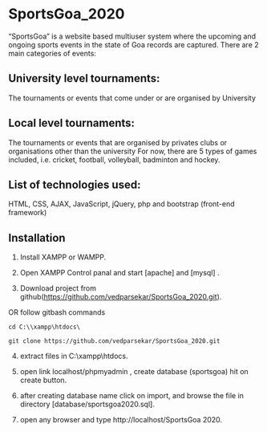# SportsGoa_2020
“SportsGoa” is a website based multiuser system where the upcoming and ongoing sports events in the state of Goa records are captured. There are 2 main categories of events:

## University level tournaments:
The tournaments or events that come under or are organised by University

## Local level tournaments:
The tournaments or events that are organised by privates clubs or organisations other than the university
For now, there are 5 types of games included, i.e. cricket, football, volleyball, badminton and hockey.


## List of technologies used:
HTML, CSS, AJAX, JavaScript, jQuery, php and bootstrap (front-end framework)


## Installation

1. Install XAMPP or WAMPP.

2. Open XAMPP Control panal and start [apache] and [mysql] .

3. Download project from github(https://github.com/vedparsekar/SportsGoa_2020.git).
 
 OR follow gitbash commands

    cd C:\\xampp\htdocs\

    git clone https://github.com/vedparsekar/SportsGoa_2020.git 

4. extract files in C:\\xampp\htdocs\.

5. open link localhost/phpmyadmin , create database (sportsgoa) hit on create button.

8. after creating database name click on import, and browse the file in directory [database/sportsgoa2020.sql].

10. open any browser and type http://localhost/SportsGoa 2020.